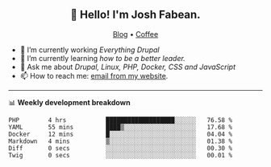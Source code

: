 <h2 align="center">👋 Hello! I'm Josh Fabean.</h2>
<p align="center">
  <a href="https://joshfabean.com">Blog</a> •
  <a href="https://www.buymeacoffee.com/LSxne6Yr4">Coffee</a>
</p>

- 🔭 I’m currently working *Everything Drupal*
- 🌱 I’m currently learning *how to be a better leader.*
- 💬 Ask me about *Drupal, Linux, PHP, Docker, CSS and JavaScript*
- 📫 How to reach me: [email from my website](https://joshfabean.com).

-------

📊 **Weekly development breakdown**
<!--START_SECTION:waka-->

```text
PHP        4 hrs           ███████████████████░░░░░░   76.58 %
YAML       55 mins         ████▒░░░░░░░░░░░░░░░░░░░░   17.68 %
Docker     12 mins         █░░░░░░░░░░░░░░░░░░░░░░░░   04.04 %
Markdown   4 mins          ▒░░░░░░░░░░░░░░░░░░░░░░░░   01.38 %
Diff       0 secs          ░░░░░░░░░░░░░░░░░░░░░░░░░   00.30 %
Twig       0 secs          ░░░░░░░░░░░░░░░░░░░░░░░░░   00.01 %
```

<!--END_SECTION:waka-->

<!--
**fabean/fabean** is a ✨ _special_ ✨ repository because its `README.md` (this file) appears on your GitHub profile.

Here are some ideas to get you started:

- 🔭 I’m currently working on ...
- 🌱 I’m currently learning ...
- 👯 I’m looking to collaborate on ...
- 🤔 I’m looking for help with ...
- 💬 Ask me about ...
- 📫 How to reach me: ...
- 😄 Pronouns: ...
- ⚡ Fun fact: ...
-->
